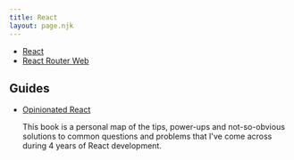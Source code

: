 ```yaml
---
title: React
layout: page.njk
---
```


- [React](https://reactjs.org/docs/getting-started.html)
- [React Router Web](https://reactrouter.com)

## Guides

- [Opinionated React](https://opinionatedreact.com/)

    This book is a personal map of the tips, power-ups and not-so-obvious solutions to common questions and problems that I've come across during 4 years of React development.